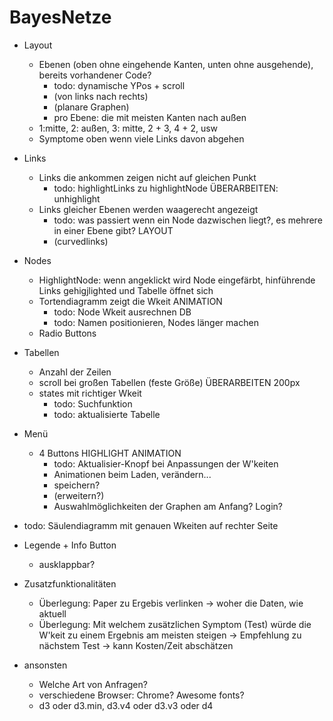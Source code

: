# BayesNetze
- Layout
	- Ebenen (oben ohne eingehende Kanten, unten ohne ausgehende), bereits vorhandener Code?
		- todo: dynamische YPos + scroll
		- (von links nach rechts)
		- (planare Graphen)
		- pro Ebene: die mit meisten Kanten nach außen
	- 1:mitte, 2: außen, 3: mitte,  2 + 3, 4 + 2, usw
	- Symptome oben wenn viele Links davon abgehen


- Links
	- Links die ankommen zeigen nicht auf gleichen Punkt
		- todo: highlightLinks zu highlightNode ÜBERARBEITEN: unhighlight
	- Links gleicher Ebenen werden waagerecht angezeigt
		- todo: was passiert wenn ein Node dazwischen liegt?, es mehrere in einer Ebene gibt? LAYOUT
		- (curvedlinks)
	
- Nodes
	- HighlightNode: wenn angeklickt wird Node eingefärbt, hinführende Links gehigjlighted und Tabelle öffnet sich
	- Tortendiagramm zeigt die Wkeit ANIMATION
		- todo: Node Wkeit ausrechnen DB
		- todo: Namen positionieren, Nodes länger machen
	- Radio Buttons
	
- Tabellen
	- Anzahl der Zeilen
	- scroll bei großen Tabellen (feste Größe) ÜBERARBEITEN 200px
	- states mit richtiger Wkeit
		- todo: Suchfunktion
		- todo: aktualisierte Tabelle

- Menü
	- 4 Buttons HIGHLIGHT ANIMATION
		- todo: Aktualisier-Knopf bei Anpassungen der W'keiten	
		- Animationen beim Laden, verändern...
		- speichern?
		- (erweitern?)
		- Auswahlmöglichkeiten der Graphen am Anfang? Login?

- todo: Säulendiagramm mit genauen Wkeiten auf rechter Seite

- Legende + Info Button 
	- ausklappbar?


	
- Zusatzfunktionalitäten
	- Überlegung: Paper zu Ergebis verlinken -> woher die Daten, wie aktuell
	- Überlegung: Mit welchem zusätzlichen Symptom (Test) würde die W'keit zu einem Ergebnis am meisten steigen -> Empfehlung zu nächstem Test -> kann Kosten/Zeit abschätzen

- ansonsten
	- Welche Art von Anfragen?
	- verschiedene Browser: Chrome? Awesome fonts?
	- d3 oder d3.min, d3.v4 oder d3.v3 oder d4
